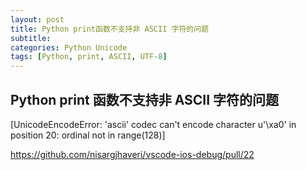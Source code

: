 ```yaml
---
layout: post
title: Python print函数不支持非 ASCII 字符的问题
subtitle:
categories: Python Unicode
tags: [Python, print, ASCII, UTF-8]
---
```


## Python print 函数不支持非 ASCII 字符的问题

[UnicodeEncodeError: 'ascii' codec can't encode character u'\xa0' in position 20: ordinal not in range(128)]

<https://github.com/nisargjhaveri/vscode-ios-debug/pull/22>
